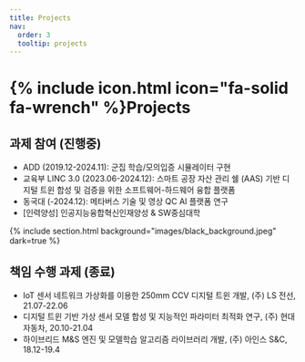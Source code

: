 ```yaml
---
title: Projects
nav:
  order: 3
  tooltip: projects 
---
```


# {% include icon.html icon="fa-solid fa-wrench" %}Projects

## 과제 참여 (진행중)

- ADD (2019.12-2024.11): 군집 학습/모의입증 시뮬레이터 구현
- 교육부 LINC 3.0 (2023.06-2024.12): 스마트 공장 자산 관리 쉘 (AAS) 기반 디지털 트윈 합성 및 검증을 위한 소프트웨어-하드웨어 융합 플랫폼
- 동국대 (-2024.12): 메타버스 기술 및 영상 QC AI 플랫폼 연구 
- [인력양성] 인공지능융합혁신인재양성 & SW중심대학

{% include section.html background="images/black_background.jpeg" dark=true %}

## 책임 수행 과제 (종료) 

- IoT 센서 네트워크 가상화를 이용한 250mm CCV 디지털 트윈 개발, (주) LS 전선, 21.07-22.06 
- 디지털 트윈 기반 가상 센서 모델 합성 및 지능적인 파라미터 최적화 연구, (주) 현대자동차, 20.10-21.04
- 하이브리드 M&S 엔진 및 모델학습 알고리즘 라이브러리 개발, (주) 아인스 S&C, 18.12-19.4

